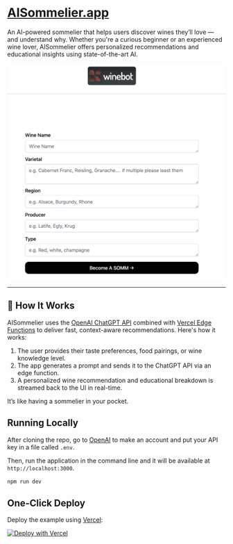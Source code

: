 # [AISommelier.app](https://www.aisommelier.app/)

An AI-powered sommelier that helps users discover wines they’ll love — and understand why. Whether you're a curious beginner or an experienced wine lover, AISommelier offers personalized recommendations and educational insights using state-of-the-art AI.

[![AISommelier Screenshot](./public/winebot_screenshot.png)](https://winesomm.vercel.app/)

---

## 🍷 How It Works

AISommelier uses the [OpenAI ChatGPT API](https://openai.com/api/) combined with [Vercel Edge Functions](https://vercel.com/features/edge-functions) to deliver fast, context-aware recommendations. Here's how it works:

1. The user provides their taste preferences, food pairings, or wine knowledge level.
2. The app generates a prompt and sends it to the ChatGPT API via an edge function.
3. A personalized wine recommendation and educational breakdown is streamed back to the UI in real-time.

It’s like having a sommelier in your pocket.

## Running Locally

After cloning the repo, go to [OpenAI](https://beta.openai.com/account/api-keys) to make an account and put your API key in a file called `.env`.

Then, run the application in the command line and it will be available at `http://localhost:3000`.

```bash
npm run dev
```

## One-Click Deploy

Deploy the example using [Vercel](https://vercel.com?utm_source=github&utm_medium=readme&utm_campaign=vercel-examples):

[![Deploy with Vercel](https://vercel.com/button)](https://vercel.com/new/clone?repository-url=https://github.com/Nutlope/twitterbio&env=OPENAI_API_KEY&project-name=twitter-bio-generator&repo-name=twitterbio)
